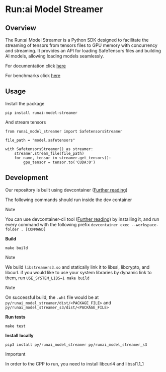 # Run:ai Model Streamer
## Overview
The Run:ai Model Streamer is a Python SDK designed to facilitate the streaming of tensors from tensors files to GPU memory with concurrency and streaming. It provides an API for loading SafeTensors files and building AI models, allowing loading models seamlessly.

For documentation click [here](docs/README.md)

For benchmarks click [here](docs/src/benchmarks.md)

## Usage
Install the package
```
pip install runai-model-streamer
```

And stream tensors
```
from runai_model_streamer import SafetensorsStreamer

file_path = "model.safetensors"

with SafetensorsStreamer() as streamer:
    streamer.stream_file(file_path)
    for name, tensor in streamer.get_tensors():
        gpu_tensor = tensor.to('CUDA:0')
```

## Development

Our repository is built using devcontainer ([Further reading](https://containers.dev/))

The following commands should run inside the dev container

> [!NOTE]
> You can use devcontainer-cli tool ([Further reading](https://github.com/devcontainers/cli)) by installing it, and run every command with the following prefix `devcontainer exec --workspace-folder . [COMMAND]`

**Build**
```
make build
```

> [!NOTE]
> We build `libstreamers3.so` and statically link it to libssl, libcrypto, and libcurl. if you would like to use your system libraries by dynamic link to them, run `USE_SYSTEM_LIBS=1 make build`

> [!NOTE]
> On successful build, the `.whl` file would be at `py/runai_model_streamer/dist/<PACKAGE_FILE>` and `py/runai_model_streamer_s3/dist/<PACKAGE_FILE>`


**Run tests**
```
make test
```

**Install locally**
```
pip3 install py/runai_model_streamer py/runai_model_streamer_s3
```

> [!IMPORTANT]
> In order to the CPP to run, you need to install libcurl4 and libssl1.1_1

